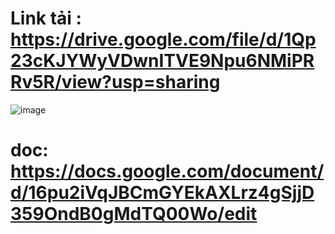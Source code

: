 # Link tải : https://drive.google.com/file/d/1Qp23cKJYWyVDwnITVE9Npu6NMiPRRv5R/view?usp=sharing

![image](https://github.com/VANTHO15/EA/assets/56969447/465a0e13-89f1-40d5-b638-1d752848f9f6)

# doc: https://docs.google.com/document/d/16pu2iVqJBCmGYEkAXLrz4gSjjD359OndB0gMdTQ00Wo/edit
